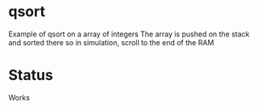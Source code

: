 # qsort

Example of qsort on a array of integers
The array is pushed on the stack and sorted there
so in simulation, scroll to the end of the RAM

# Status

Works

